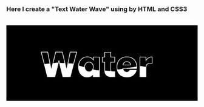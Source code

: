 <h3>Here I create a "Text Water Wave" using by HTML and CSS3</h3><br/>

<img src="Water animation by css3.jpg">